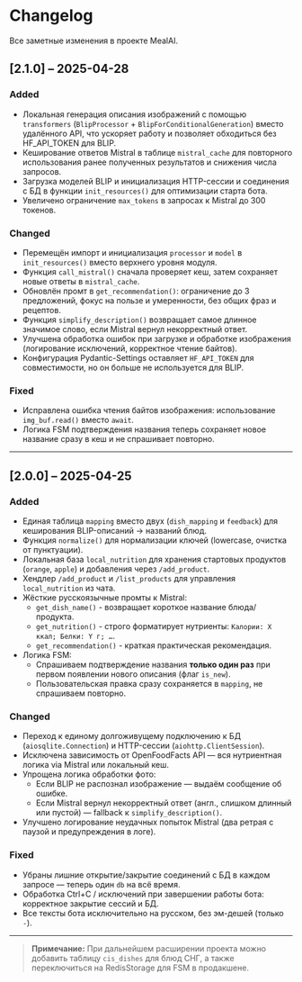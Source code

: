# Changelog

Все заметные изменения в проекте MealAI.

## [2.1.0] – 2025-04-28
### Added
- Локальная генерация описания изображений с помощью `transformers` (`BlipProcessor` + `BlipForConditionalGeneration`) вместо удалённого API, что ускоряет работу и позволяет обходиться без HF_API_TOKEN для BLIP.
- Кеширование ответов Mistral в таблице `mistral_cache` для повторного использования ранее полученных результатов и снижения числа запросов.
- Загрузка моделей BLIP и инициализация HTTP-сессии и соединения с БД в функции `init_resources()` для оптимизации старта бота.
- Увеличено ограничение `max_tokens` в запросах к Mistral до 300 токенов.

### Changed
- Перемещён импорт и инициализация `processor` и `model` в `init_resources()` вместо верхнего уровня модуля.
- Функция `call_mistral()` сначала проверяет кеш, затем сохраняет новые ответы в `mistral_cache`.
- Обновлён промт в `get_recommendation()`: ограничение до 3 предложений, фокус на пользе и умеренности, без общих фраз и рецептов.
- Функция `simplify_description()` возвращает самое длинное значимое слово, если Mistral вернул некорректный ответ.
- Улучшена обработка ошибок при загрузке и обработке изображения (логирование исключений, корректное чтение байтов).
- Конфигурация Pydantic-Settings оставляет `HF_API_TOKEN` для совместимости, но он больше не используется для BLIP.

### Fixed
- Исправлена ошибка чтения байтов изображения: использование `img_buf.read()` вместо `await`.
- Логика FSM подтверждения названия теперь сохраняет новое название сразу в кеш и не спрашивает повторно.

---


## [2.0.0] – 2025-04-25
### Added
- Единая таблица `mapping` вместо двух (`dish_mapping` и `feedback`) для кеширования BLIP-описаний → названий блюд.
- Функция `normalize()` для нормализации ключей (lowercase, очистка от пунктуации).
- Локальная база `local_nutrition` для хранения стартовых продуктов (`orange`, `apple`) и добавления через `/add_product`.
- Хендлер `/add_product` и `/list_products` для управления `local_nutrition` из чата.
- Жёсткие русскоязычные промты к Mistral:
  - `get_dish_name()` - возвращает короткое название блюда/продукта.
  - `get_nutrition()` - строго форматирует нутриенты: `Калории: X ккал; Белки: Y г; …`.
  - `get_recommendation()` - краткая практическая рекомендация.
- Логика FSM:
  - Спрашиваем подтверждение названия **только один раз** при первом появлении нового описания (флаг `is_new`).
  - Пользовательская правка сразу сохраняется в `mapping`, не спрашиваем повторно.

### Changed
- Переход к единому долгоживущему подключению к БД (`aiosqlite.Connection`) и HTTP-сессии (`aiohttp.ClientSession`).
- Исключена зависимость от OpenFoodFacts API — вся нутриентная логика via Mistral или локальный кеш.
- Упрощена логика обработки фото:
  - Если BLIP не распознал изображение — выдаём сообщение об ошибке.
  - Если Mistral вернул некорректный ответ (англ., слишком длинный или пустой) — fallback к `simplify_description()`.
- Улучшено логирование неудачных попыток Mistral (два ретрая с паузой и предупреждения в логе).

### Fixed
- Убраны лишние открытие/закрытие соединений с БД в каждом запросе — теперь один `db` на всё время.
- Обработка Ctrl+C / исключений при завершении работы бота: корректное закрытие сессий и БД.
- Все тексты бота исключительно на русском, без эм-дешей (только `-`).

---

> **Примечание:**
> При дальнейшем расширении проекта можно добавить таблицу `cis_dishes` для блюд СНГ, а также переключиться на RedisStorage для FSM в продакшене.
